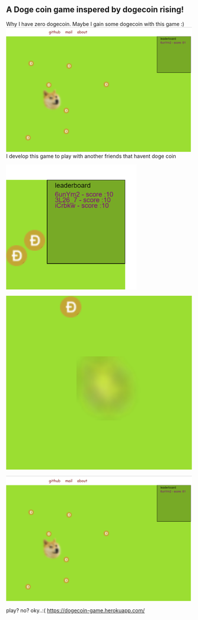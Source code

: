 ## A Doge coin game inspered by dogecoin rising!
Why I have zero dogecoin. Maybe I gain some dogecoin with this game :)
![](1.png)
I develop this game to play with another friends that havent doge coin

![](3.png)
 
![](4.png) 

![](1.png)

play? no? oky..:(
https://dogecoin-game.herokuapp.com/

